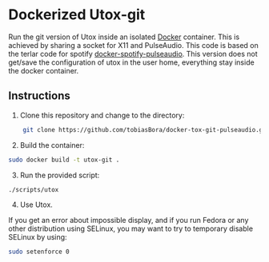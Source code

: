 # Dockerized Utox-git

Run the git version of Utox inside an isolated [Docker](http://www.docker.io) container. This is achieved by sharing a socket for X11 and PulseAudio. This code is based on the terlar code for spotify [docker-spotify-pulseaudio](https://github.com/terlar/docker-spotify-pulseaudio). This version does not get/save the configuration of utox in the user home, everything stay inside the docker container.


## Instructions

1. Clone this repository and change to the directory:

  ```sh
	  git clone https://github.com/tobiasBora/docker-tox-git-pulseaudio.git && cd docker-tox-git-pulseaudio
  ```

2. Build the container:

  ```sh
  sudo docker build -t utox-git .
  ```

3. Run the provided script:

  ```sh
  ./scripts/utox
  ```

4. Use Utox.

If you get an error about impossible display, and if you run Fedora or any other distribution using SELinux, you may want to try to temporary disable SELinux by using:

   ```sh
   sudo setenforce 0
   ```
